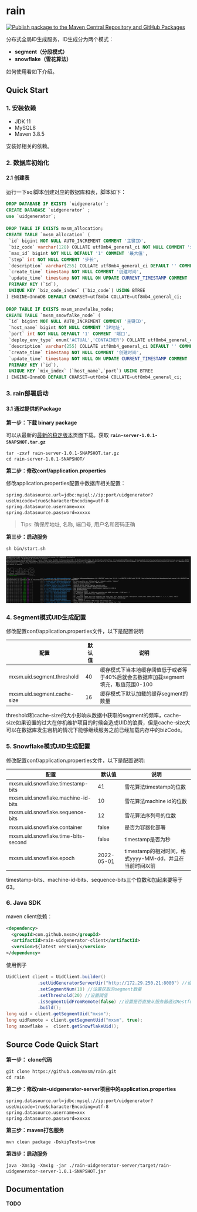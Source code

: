 # rain

[![Publish package to the Maven Central Repository and GitHub Packages](https://github.com/mxsm/rain/actions/workflows/maven-publish.yml/badge.svg?branch=main)](https://github.com/mxsm/rain/actions/workflows/maven-publish.yml)

分布式全局ID生成服务，ID生成分为两个模式：

- **segment（分段模式）**
- **snowflake（雪花算法）**

如何使用看如下介绍。



## Quick Start

### 1. 安装依赖

- JDK 11
- MySQL8
- Maven 3.8.5

安装好相关的依赖。

### 2. 数据库初始化

#### 2.1 创建表

运行一下sql脚本创建对应的数据库和表，脚本如下：

```sql
DROP DATABASE IF EXISTS `uidgenerator`;
CREATE DATABASE `uidgenerator` ;
use `uidgenerator`;

DROP TABLE IF EXISTS mxsm_allocation;
CREATE TABLE `mxsm_allocation` (
 `id` bigint NOT NULL AUTO_INCREMENT COMMENT '主键ID',
 `biz_code` varchar(128) COLLATE utf8mb4_general_ci NOT NULL COMMENT '业务编码(用户ID,使用业务方编码)',
 `max_id` bigint NOT NULL DEFAULT '1' COMMENT '最大值',
 `step` int NOT NULL COMMENT '步长',
 `description` varchar(255) COLLATE utf8mb4_general_ci DEFAULT '' COMMENT '说明',
 `create_time` timestamp NOT NULL COMMENT '创建时间',
 `update_time` timestamp NOT NULL ON UPDATE CURRENT_TIMESTAMP COMMENT '更新时间',
 PRIMARY KEY (`id`),
 UNIQUE KEY `biz_code_index` (`biz_code`) USING BTREE
) ENGINE=InnoDB DEFAULT CHARSET=utf8mb4 COLLATE=utf8mb4_general_ci;

DROP TABLE IF EXISTS mxsm_snowfalke_node;
CREATE TABLE `mxsm_snowfalke_node` (
 `id` bigint NOT NULL AUTO_INCREMENT COMMENT '主键ID',
 `host_name` bigint NOT NULL COMMENT 'IP地址',
 `port` int NOT NULL DEFAULT '1' COMMENT '端口',
 `deploy_env_type` enum('ACTUAL','CONTAINER') COLLATE utf8mb4_general_ci DEFAULT 'ACTUAL' COMMENT '部署环境类型',
 `description` varchar(255) COLLATE utf8mb4_general_ci DEFAULT '' COMMENT '说明',
 `create_time` timestamp NOT NULL COMMENT '创建时间',
 `update_time` timestamp NOT NULL ON UPDATE CURRENT_TIMESTAMP COMMENT '更新时间',
 PRIMARY KEY (`id`),
 UNIQUE KEY `mix_index` (`host_name`,`port`) USING BTREE
) ENGINE=InnoDB DEFAULT CHARSET=utf8mb4 COLLATE=utf8mb4_general_ci;
```

### 3. rain部署启动

#### 3.1  通过提供的Package

**第一步：下载 binary package**

可以从最新的[最新的稳定版本](https://github.com/mxsm/rain/releases)页面下载。获取  **`rain-server-1.0.1-SNAPSHOT.tar.gz`**

```shell
tar -zxvf rain-server-1.0.1-SNAPSHOT.tar.gz
cd rain-server-1.0.1-SNAPSHOT/
```

**第二步：修改conf/application.properties**

修改application.properties配置中数据库相关配置：

```properties
spring.datasource.url=jdbc:mysql://ip:port/uidgenerator?useUnicode=true&characterEncoding=utf-8
spring.datasource.username=xxx
spring.datasource.password=xxxxx
```

> Tips:  确保库地址, 名称, 端口号, 用户名和密码正确

**第三步：启动服务**

```shell
sh bin/start.sh
```

![image-20220604145105893](https://raw.githubusercontent.com/mxsm/picture/main/blog/javase/jvmimage-20220604145105893.png)

### 4. Segment模式UID生成配置

修改配置conf/application.properties文件，以下是配置说明

| 配置                        | 默认值 | 说明                                                         |
| --------------------------- | ------ | ------------------------------------------------------------ |
| mxsm.uid.segment.threshold  | 40     | 缓存模式下当本地缓存阈值低于或者等于40%后就会去数据库加载segment填充，取值范围0-100 |
| mxsm.uid.segment.cache-size | 16     | 缓存模式下默认加载的缓存segment的数量                        |

threshold和cache-size的大小影响从数据中获取的segment的频率，cache-size如果设置的过大在停机维护项目的时候会造成UID的浪费，但是cache-size大可以在数据库发生宕机的情况下能够继续服务之前已经加载内存中的bizCode。

### 5. Snowflake模式UID生成配置

修改配置conf/application.properties文件，以下是配置说明:

| 配置                                | 默认值     | 说明                                                    |
| ----------------------------------- | ---------- | ------------------------------------------------------- |
| mxsm.uid.snowflake.timestamp-bits   | 41         | 雪花算法timestamp的位数                                 |
| mxsm.uid.snowflake.machine-id-bits  | 10         | 雪花算法machine id的位数                                |
| mxsm.uid.snowflake.sequence-bits    | 12         | 雪花算法序列号的位数                                    |
| mxsm.uid.snowflake.container        | false      | 是否为容器化部署                                        |
| mxsm.uid.snowflake.time-bits-second | false      | timestamp是否为秒                                       |
| mxsm.uid.snowflake.epoch            | 2022-05-01 | timestamp的相对时间，格式yyyy-MM-dd，并且在当前时间以前 |

timestamp-bits、machine-id-bits、sequence-bits三个位数和加起来要等于63。

### 6. Java SDK

maven client依赖：

```xml
<dependency>
  <groupId>com.github.mxsm</groupId>
  <artifactId>rain-uidgenerator-client</artifactId>
  <version>${latest version}</version>
</dependency>
```

使用例子

```java
UidClient client = UidClient.builder()
            .setUidGeneratorServerUir("http://172.29.250.21:8080") //设置服务地址
            .setSegmentNum(10) //设置获取的segment数量
            .setThreshold(20) //设置阈值
            .isSegmentUidFromRemote(false) //设置是否直接从服务器通过Restful接口的方式获取
            .build();
long uid = client.getSegmentUid("mxsm");
long uidRemote = client.getSegmentUid("mxsm", true);
long snowflake =  client.getSnowflakeUid();
```



## Source Code Quick Start

**第一步： clone代码**

```shell
git clone https://github.com/mxsm/rain.git
cd rain
```

**第二步：修改rain-uidgenerator-server项目中的application.properties**

```properties
spring.datasource.url=jdbc:mysql://ip:port/uidgenerator?useUnicode=true&characterEncoding=utf-8
spring.datasource.username=xxx
spring.datasource.password=xxxxx
```

**第三步：maven打包服务**

```shell
mvn clean package -DskipTests=true
```

**第四步：启动服务**

```shell
java -Xms1g -Xmx1g -jar ./rain-uidgenerator-server/target/rain-uidgenerator-server-1.0.1-SNAPSHOT.jar
```

## Documentation

**TODO**
